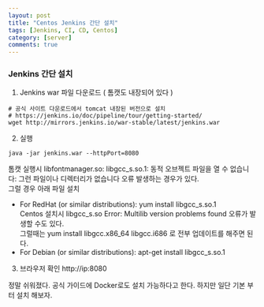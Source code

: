 ```yaml
---
layout: post
title: "Centos Jenkins 간단 설치"
tags: [Jenkins, CI, CD, Centos]
category: [server]
comments: true
---
```


### Jenkins 간단 설치
1. Jenkins war 파일 다운로드 ( 톰캣도 내장되어 있다 )    

```
# 공식 사이트 다운로드에서 tomcat 내장된 버전으로 설치
# https://jenkins.io/doc/pipeline/tour/getting-started/
wget http://mirrors.jenkins.io/war-stable/latest/jenkins.war
```

2. 실행    

```
java -jar jenkins.war --httpPort=8080
```
톰캣 실행시 libfontmanager.so: libgcc_s.so.1: 동적 오브젝트 파일을 열 수 없습니다: 그런 파일이나 디렉터리가 없습니다 오류 발생하는 경우가 있다.    
그럴 경우 아래 파일 설치
 - For RedHat (or similar distributions): yum install libgcc_s.so.1    
   Centos 설치시 libgcc_s.so Error:  Multilib version problems found 오류가 발생할 수도 있다.    
   그럴때는 yum install libgcc.x86_64 libgcc.i686 로 전부 업데이트를 해주면 된다.    
 - For Debian (or similar distributions): apt-get install libgcc_s.so.1    

3. 브라우저 확인
http://ip:8080

정말 쉬워졌다. 공식 가이드에 Docker로도 설치 가능하다고 한다.
하지만 일단 기본 부터 설치 해보자.
